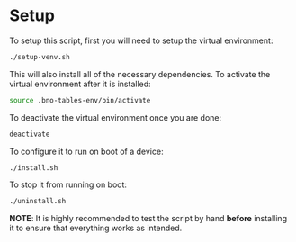 # Setup

To setup this script, first you will need to setup the virtual environment:

```bash
./setup-venv.sh
```

This will also install all of the necessary dependencies. To activate the virtual environment after it is installed:

```bash
source .bno-tables-env/bin/activate
```

To deactivate the virtual environment once you are done:

```bash
deactivate
```

To configure it to run on boot of a device:

```bash
./install.sh
```

To stop it from running on boot:
```bash
./uninstall.sh
```

**NOTE**: It is highly recommended to test the script by hand **before** installing it to ensure that everything works as intended.
